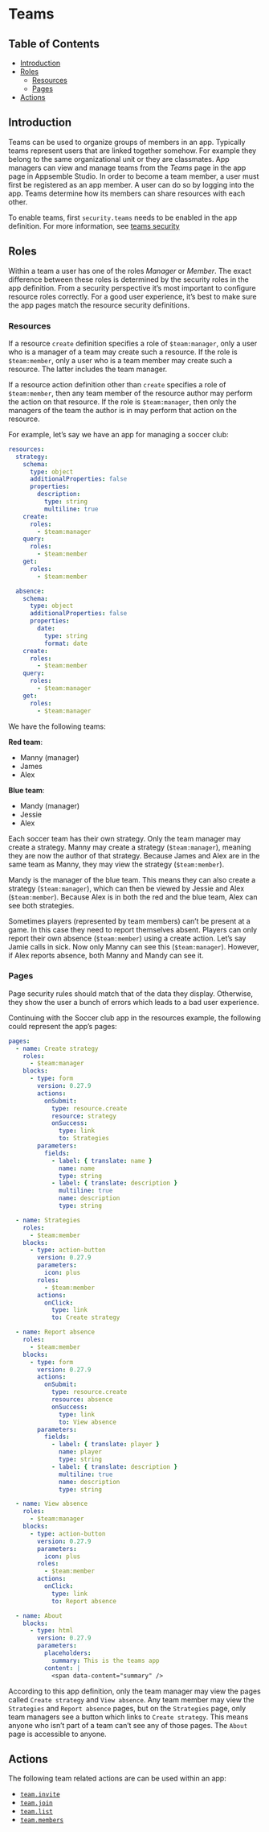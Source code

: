 # Teams

## Table of Contents

- [Introduction](#introduction)
- [Roles](#roles)
  - [Resources](#resources)
  - [Pages](#pages)
- [Actions](#actions)

## Introduction

Teams can be used to organize groups of members in an app. Typically teams represent users that are
linked together somehow. For example they belong to the same organizational unit or they are
classmates. App managers can view and manage teams from the _Teams_ page in the app page in
Appsemble Studio. In order to become a team member, a user must first be registered as an app
member. A user can do so by logging into the app. Teams determine how its members can share
resources with each other.

To enable teams, first `security.teams` needs to be enabled in the app definition. For more
information, see [teams security](security.md#teams)

## Roles

Within a team a user has one of the roles _Manager_ or _Member_. The exact difference between these
roles is determined by the security roles in the app definition. From a security perspective it’s
most important to configure resource roles correctly. For a good user experience, it’s best to make
sure the app pages match the resource security definitions.

### Resources

If a resource `create` definition specifies a role of `$team:manager`, only a user who is a manager
of a team may create such a resource. If the role is `$team:member`, only a user who is a team
member may create such a resource. The latter includes the team manager.

If a resource action definition other than `create` specifies a role of `$team:member`, then any
team member of the resource author may perform the action on that resource. If the role is
`$team:manager`, then only the managers of the team the author is in may perform that action on the
resource.

For example, let’s say we have an app for managing a soccer club:

```yaml validate resources-snippet
resources:
  strategy:
    schema:
      type: object
      additionalProperties: false
      properties:
        description:
          type: string
          multiline: true
    create:
      roles:
        - $team:manager
    query:
      roles:
        - $team:member
    get:
      roles:
        - $team:member

  absence:
    schema:
      type: object
      additionalProperties: false
      properties:
        date:
          type: string
          format: date
    create:
      roles:
        - $team:member
    query:
      roles:
        - $team:manager
    get:
      roles:
        - $team:manager
```

We have the following teams:

**Red team**:

- Manny (manager)
- James
- Alex

**Blue team**:

- Mandy (manager)
- Jessie
- Alex

Each soccer team has their own strategy. Only the team manager may create a strategy. Manny may
create a strategy (`$team:manager`), meaning they are now the author of that strategy. Because James
and Alex are in the same team as Manny, they may view the strategy (`$team:member`).

Mandy is the manager of the blue team. This means they can also create a strategy (`$team:manager`),
which can then be viewed by Jessie and Alex (`$team:member`). Because Alex is in both the red and
the blue team, Alex can see both strategies.

Sometimes players (represented by team members) can’t be present at a game. In this case they need
to report themselves absent. Players can only report their own absence (`$team:member`) using a
create action. Let’s say Jamie calls in sick. Now only Manny can see this (`$team:manager`).
However, if Alex reports absence, both Manny and Mandy can see it.

### Pages

Page security rules should match that of the data they display. Otherwise, they show the user a
bunch of errors which leads to a bad user experience.

Continuing with the Soccer club app in the resources example, the following could represent the
app’s pages:

```yaml validate pages-snippet
pages:
  - name: Create strategy
    roles:
      - $team:manager
    blocks:
      - type: form
        version: 0.27.9
        actions:
          onSubmit:
            type: resource.create
            resource: strategy
            onSuccess:
              type: link
              to: Strategies
        parameters:
          fields:
            - label: { translate: name }
              name: name
              type: string
            - label: { translate: description }
              multiline: true
              name: description
              type: string

  - name: Strategies
    roles:
      - $team:member
    blocks:
      - type: action-button
        version: 0.27.9
        parameters:
          icon: plus
        roles:
          - $team:member
        actions:
          onClick:
            type: link
            to: Create strategy

  - name: Report absence
    roles:
      - $team:member
    blocks:
      - type: form
        version: 0.27.9
        actions:
          onSubmit:
            type: resource.create
            resource: absence
            onSuccess:
              type: link
              to: View absence
        parameters:
          fields:
            - label: { translate: player }
              name: player
              type: string
            - label: { translate: description }
              multiline: true
              name: description
              type: string

  - name: View absence
    roles:
      - $team:manager
    blocks:
      - type: action-button
        version: 0.27.9
        parameters:
          icon: plus
        roles:
          - $team:member
        actions:
          onClick:
            type: link
            to: Report absence

  - name: About
    blocks:
      - type: html
        version: 0.27.9
        parameters:
          placeholders:
            summary: This is the teams app
          content: |
            <span data-content="summary" />
```

According to this app definition, only the team manager may view the pages called `Create strategy`
and `View absence`. Any team member may view the `Strategies` and `Report absence` pages, but on the
`Strategies` page, only team managers see a button which links to `Create strategy`. This means
anyone who isn’t part of a team can’t see any of those pages. The `About` page is accessible to
anyone.

## Actions

The following team related actions are can be used within an app:

- [`team.invite`](../../actions/docs/03-teams.mdx#teaminvite)
- [`team.join`](../../actions/docs/03-teams.mdx#teamjoin)
- [`team.list`](../../actions/docs/03-teams.mdx#teamlist)
- [`team.members`](../../actions/docs/03-teams.mdx#teammembers)
